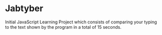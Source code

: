 # Jabtyber

Initial JavaScript Learning Project
which consists of comparing your typing to the text shown by the program in a total of 15 seconds.
